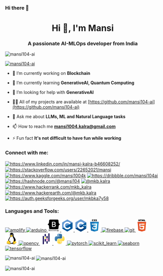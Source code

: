 ### Hi there 👋

<h1 align="center">Hi 👋, I'm Mansi</h1>
<h3 align="center">A passionate  AI-MLOps developer from India</h3>

<p align="left"> <img src="https://komarev.com/ghpvc/?username=mansi104-ai&label=Profile%20views&color=0e75b6&style=flat" alt="mansi104-ai" /> </p>

<p align="left"> <a href="https://github.com/ryo-ma/github-profile-trophy"><img src="https://github-profile-trophy.vercel.app/?username=mansi104-ai" alt="mansi104-ai" /></a> </p>

- 🔭 I’m currently working on **Blockchain**

- 🌱 I’m currently learning **GenerativeAI, Quantum Computing**

- 🤝 I’m looking for help with **GenerativeAI**

- 👨‍💻 All of my projects are available at [https://github.com/mansi104-ai](https://github.com/mansi104-ai)

- 💬 Ask me about **LLMs, ML and Natural Language tasks**

- 📫 How to reach me **mansi1004.kalra@gmail.com**

- ⚡ Fun fact **It's not difficult to have fun while working**

<h3 align="left">Connect with me:</h3>
<p align="left">
<a href="https://linkedin.com/in/https://www.linkedin.com/in/mansi-kalra-b46608252/" target="blank"><img align="center" src="https://raw.githubusercontent.com/rahuldkjain/github-profile-readme-generator/master/src/images/icons/Social/linked-in-alt.svg" alt="https://www.linkedin.com/in/mansi-kalra-b46608252/" height="30" width="40" /></a>
<a href="https://stackoverflow.com/users/https://stackoverflow.com/users/22652021/mansi" target="blank"><img align="center" src="https://raw.githubusercontent.com/rahuldkjain/github-profile-readme-generator/master/src/images/icons/Social/stack-overflow.svg" alt="https://stackoverflow.com/users/22652021/mansi" height="30" width="40" /></a>
<a href="https://kaggle.com/https://www.kaggle.com/mansi1004k" target="blank"><img align="center" src="https://raw.githubusercontent.com/rahuldkjain/github-profile-readme-generator/master/src/images/icons/Social/kaggle.svg" alt="https://www.kaggle.com/mansi1004k" height="30" width="40" /></a>
<a href="https://dribbble.com/https://dribbble.com/mansi104ai" target="blank"><img align="center" src="https://raw.githubusercontent.com/rahuldkjain/github-profile-readme-generator/master/src/images/icons/Social/dribbble.svg" alt="https://dribbble.com/mansi104ai" height="30" width="40" /></a>
<a href="https://hashnode.com/https://hashnode.com/@mansi104" target="blank"><img align="center" src="https://raw.githubusercontent.com/rahuldkjain/github-profile-readme-generator/master/src/images/icons/Social/hashnode.svg" alt="https://hashnode.com/@mansi104" height="30" width="40" /></a>
<a href="https://medium.com/@mkb.kalra" target="blank"><img align="center" src="https://raw.githubusercontent.com/rahuldkjain/github-profile-readme-generator/master/src/images/icons/Social/medium.svg" alt="@mkb.kalra" height="30" width="40" /></a>
<a href="https://www.hackerrank.com/https://www.hackerrank.com/mkb_kalra" target="blank"><img align="center" src="https://raw.githubusercontent.com/rahuldkjain/github-profile-readme-generator/master/src/images/icons/Social/hackerrank.svg" alt="https://www.hackerrank.com/mkb_kalra" height="30" width="40" /></a>
<a href="https://www.hackerearth.com/https://www.hackerearth.com/@mkb.kalra" target="blank"><img align="center" src="https://raw.githubusercontent.com/rahuldkjain/github-profile-readme-generator/master/src/images/icons/Social/hackerearth.svg" alt="https://www.hackerearth.com/@mkb.kalra" height="30" width="40" /></a>
<a href="https://auth.geeksforgeeks.org/user/https://auth.geeksforgeeks.org/user/mkbka7y58" target="blank"><img align="center" src="https://raw.githubusercontent.com/rahuldkjain/github-profile-readme-generator/master/src/images/icons/Social/geeks-for-geeks.svg" alt="https://auth.geeksforgeeks.org/user/mkbka7y58" height="30" width="40" /></a>
</p>

<h3 align="left">Languages and Tools:</h3>
<p align="left"> <a href="https://aws.amazon.com/amplify/" target="_blank" rel="noreferrer"> <img src="https://docs.amplify.aws/assets/logo-dark.svg" alt="amplify" width="40" height="40"/> </a> <a href="https://www.arduino.cc/" target="_blank" rel="noreferrer"> <img src="https://cdn.worldvectorlogo.com/logos/arduino-1.svg" alt="arduino" width="40" height="40"/> </a> <a href="https://getbootstrap.com" target="_blank" rel="noreferrer"> <img src="https://raw.githubusercontent.com/devicons/devicon/master/icons/bootstrap/bootstrap-plain-wordmark.svg" alt="bootstrap" width="40" height="40"/> </a> <a href="https://www.cprogramming.com/" target="_blank" rel="noreferrer"> <img src="https://raw.githubusercontent.com/devicons/devicon/master/icons/c/c-original.svg" alt="c" width="40" height="40"/> </a> <a href="https://www.w3schools.com/cpp/" target="_blank" rel="noreferrer"> <img src="https://raw.githubusercontent.com/devicons/devicon/master/icons/cplusplus/cplusplus-original.svg" alt="cplusplus" width="40" height="40"/> </a> <a href="https://www.w3schools.com/css/" target="_blank" rel="noreferrer"> <img src="https://raw.githubusercontent.com/devicons/devicon/master/icons/css3/css3-original-wordmark.svg" alt="css3" width="40" height="40"/> </a> <a href="https://firebase.google.com/" target="_blank" rel="noreferrer"> <img src="https://www.vectorlogo.zone/logos/firebase/firebase-icon.svg" alt="firebase" width="40" height="40"/> </a> <a href="https://git-scm.com/" target="_blank" rel="noreferrer"> <img src="https://www.vectorlogo.zone/logos/git-scm/git-scm-icon.svg" alt="git" width="40" height="40"/> </a> <a href="https://www.w3.org/html/" target="_blank" rel="noreferrer"> <img src="https://raw.githubusercontent.com/devicons/devicon/master/icons/html5/html5-original-wordmark.svg" alt="html5" width="40" height="40"/> </a> <a href="https://www.linux.org/" target="_blank" rel="noreferrer"> <img src="https://raw.githubusercontent.com/devicons/devicon/master/icons/linux/linux-original.svg" alt="linux" width="40" height="40"/> </a> <a href="https://opencv.org/" target="_blank" rel="noreferrer"> <img src="https://www.vectorlogo.zone/logos/opencv/opencv-icon.svg" alt="opencv" width="40" height="40"/> </a> <a href="https://pandas.pydata.org/" target="_blank" rel="noreferrer"> <img src="https://raw.githubusercontent.com/devicons/devicon/2ae2a900d2f041da66e950e4d48052658d850630/icons/pandas/pandas-original.svg" alt="pandas" width="40" height="40"/> </a> <a href="https://www.python.org" target="_blank" rel="noreferrer"> <img src="https://raw.githubusercontent.com/devicons/devicon/master/icons/python/python-original.svg" alt="python" width="40" height="40"/> </a> <a href="https://pytorch.org/" target="_blank" rel="noreferrer"> <img src="https://www.vectorlogo.zone/logos/pytorch/pytorch-icon.svg" alt="pytorch" width="40" height="40"/> </a> <a href="https://scikit-learn.org/" target="_blank" rel="noreferrer"> <img src="https://upload.wikimedia.org/wikipedia/commons/0/05/Scikit_learn_logo_small.svg" alt="scikit_learn" width="40" height="40"/> </a> <a href="https://seaborn.pydata.org/" target="_blank" rel="noreferrer"> <img src="https://seaborn.pydata.org/_images/logo-mark-lightbg.svg" alt="seaborn" width="40" height="40"/> </a> <a href="https://www.tensorflow.org" target="_blank" rel="noreferrer"> <img src="https://www.vectorlogo.zone/logos/tensorflow/tensorflow-icon.svg" alt="tensorflow" width="40" height="40"/> </a> </p>

<p><img align="left" src="https://github-readme-stats.vercel.app/api/top-langs?username=mansi104-ai&show_icons=true&locale=en&layout=compact" alt="mansi104-ai" /></p>

<p>&nbsp;<img align="center" src="https://github-readme-stats.vercel.app/api?username=mansi104-ai&show_icons=true&locale=en" alt="mansi104-ai" /></p>

<p><img align="center" src="https://github-readme-streak-stats.herokuapp.com/?user=mansi104-ai&" alt="mansi104-ai" /></p>
<!--
**mansi104-ai/mansi104-ai** is a ✨ _special_ ✨ repository because its `README.md` (this file) appears on your GitHub profile.



